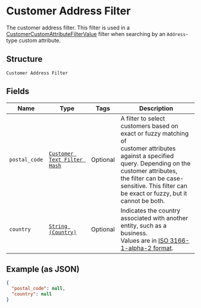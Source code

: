 
# Customer Address Filter

The customer address filter. This filter is used in a [CustomerCustomAttributeFilterValue](../../doc/models/customer-custom-attribute-filter-value.md) filter when
searching by an `Address`-type custom attribute.

## Structure

`Customer Address Filter`

## Fields

| Name | Type | Tags | Description |
|  --- | --- | --- | --- |
| `postal_code` | [`Customer Text Filter Hash`](../../doc/models/customer-text-filter.md) | Optional | A filter to select customers based on exact or fuzzy matching of<br>customer attributes against a specified query. Depending on the customer attributes,<br>the filter can be case-sensitive. This filter can be exact or fuzzy, but it cannot be both. |
| `country` | [`String (Country)`](../../doc/models/country.md) | Optional | Indicates the country associated with another entity, such as a business.<br>Values are in [ISO 3166-1-alpha-2 format](http://www.iso.org/iso/home/standards/country_codes.htm). |

## Example (as JSON)

```json
{
  "postal_code": null,
  "country": null
}
```

